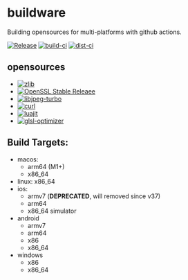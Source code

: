 # buildware
Building opensources for multi-platforms with github actions.
  
[![Release](https://img.shields.io/github/v/release/axis-project/buildware?include_prereleases&label=release)](../../releases/latest)
[![build-ci](https://github.com/axis-project/buildware/actions/workflows/build-ci.yml/badge.svg)](https://github.com/axis-project/buildware/actions/workflows/build-ci.yml)
[![dist-ci](https://github.com/axis-project/buildware/actions/workflows/dist-ci.yml/badge.svg)](https://github.com/axis-project/buildware/actions/workflows/dist-ci.yml)

## opensources
- [![zlib](https://img.shields.io/badge/zlib-1.2.12-green.svg)](https://github.com/madler/zlib)
- [![OpenSSL Stable Releaee](https://img.shields.io/badge/openssl-3.0.5-green.svg)](https://github.com/openssl/openssl/releases)
- [![libjpeg-turbo](https://img.shields.io/badge/libjpegturbo-2.1.4-green.svg)](https://github.com/libjpeg-turbo/libjpeg-turbo/releases)
- [![curl](https://img.shields.io/badge/curl-7.84.0-green.svg)](https://github.com/curl/curl/releases)
- [![luajit](https://img.shields.io/badge/luajit-2.1%2d%2d633f265-green.svg)](https://github.com/LuaJIT/LuaJIT/commit/633f265)
- [![glsl-optimizer](https://img.shields.io/badge/glsl_optimizer-cdfc9ef-green.svg)](https://github.com/cocos2d/glsl-optimizer/commit/cdfc9ef)



## Build Targets:
- macos: 
  - arm64 (M1+)
  - x86_64
- linux: x86_64
- ios:
  - armv7 (**DEPRECATED**, will removed since v37)
  - arm64
  - x86_64 simulator
- android
  - armv7
  - arm64
  - x86
  - x86_64
- windows
  - x86
  - x86_64
